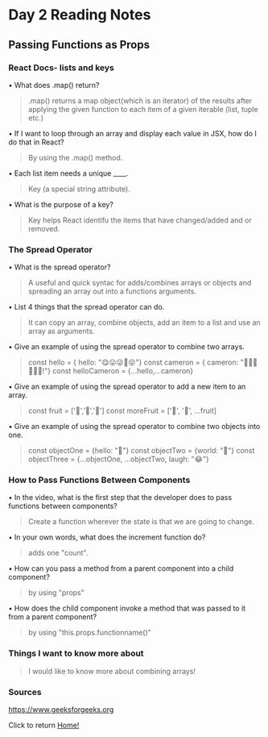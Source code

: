# Day 2 Reading Notes

## Passing Functions as Props

### React Docs- lists and keys

• What does .map() return?

  > .map() returns a map object(which is an iterator) of the results after applying the given function to each item of a given iterable (list, tuple etc.)

• If I want to loop through an array and display each value in JSX, how do I do that in React?

  > By using the .map() method.

• Each list item needs a unique ____.

  > Key (a special string attribute).

• What is the purpose of a key?

  > Key helps React identifu the items that have changed/added and or removed.

### The Spread Operator

• What is the spread operator?

  > A useful and quick syntac for adds/combines arrays or objects and spreading an array out into a functions arguments.

• List 4 things that the spread operator can do.

  > It can copy an array, combine objects, add an item to a list and use an array as arguments.

• Give an example of using the spread operator to combine two arrays.

> const hello = { hello: "😋😛😜🤪😝"}
> const cameron = { cameron: "🙂🙃😉😊😇🤩!"}
> const helloCameron = {...hello,...cameron}

• Give an example of using the spread operator to add a new item to an array.

> const fruit = ['🍏','🍊','🍌']
> const moreFruit = ['🍉', '🍍', ...fruit]

• Give an example of using the spread operator to combine two objects into one.

  > const objectOne = {hello: "🤪"}
  > const objectTwo = {world: "🐻"}
  > const objectThree = {...objectOne, ...objectTwo, laugh: "😂"}

### How to Pass Functions Between Components

• In the video, what is the first step that the developer does to pass functions between components?

  > Create a function wherever the state is that we are going to change.

• In your own words, what does the increment function do?

  > adds one "count".

• How can you pass a method from a parent component into a child component?

  > by using "props"

• How does the child component invoke a method that was passed to it from a parent component?

  > by using "this.props.functionname()"

### Things I want to know more about

> I would like to know more about combining arrays!

### Sources

https://www.geeksforgeeks.org

Click to return [Home!](../README.md)
